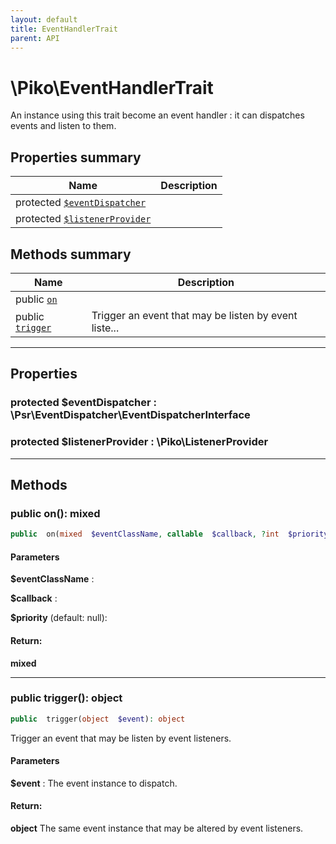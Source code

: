 ```yaml
---
layout: default
title: EventHandlerTrait
parent: API
---
```




# \Piko\EventHandlerTrait

An instance using this trait become an event handler :
it can dispatches events and listen to them.








## Properties summary

| Name | Description |
|------|-------------|
| protected [`$eventDispatcher`](#property_eventDispatcher) |   |
| protected [`$listenerProvider`](#property_listenerProvider) |   |


## Methods summary

| Name | Description |
|------|-------------|
| public [`on`](#method_on) |   |
| public [`trigger`](#method_trigger) | Trigger an event that may be listen by event liste... |


-----


## Properties


<a name="property_eventDispatcher"></a>
### protected **$eventDispatcher** : \Psr\EventDispatcher\EventDispatcherInterface






<a name="property_listenerProvider"></a>
### protected **$listenerProvider** : \Piko\ListenerProvider





-----

## Methods




<a name="method_on"></a>
### public **on()**: mixed

```php
public  on(mixed  $eventClassName, callable  $callback, ?int  $priority = null): mixed
```



#### Parameters
**$eventClassName** :

**$callback** :

**$priority**  (default: null):






#### Return:
**mixed**


-----



<a name="method_trigger"></a>
### public **trigger()**: object

```php
public  trigger(object  $event): object
```

Trigger an event that may be listen by event listeners.



#### Parameters
**$event** :
The event instance to dispatch.






#### Return:
**object**
The same event instance that may be altered by event listeners.

